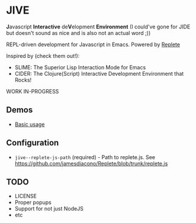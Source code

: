 # JIVE
**J**avascript **Interactive** de**V**elopment **Environment** (I could've gone for JIDE but doesn't sound as nice and is also not an actual word ;))

REPL-driven development for Javascript in Emacs. Powered by [Replete](https://github.com/jamesdiacono/Replete)

Inspired by (check them out!):
* SLIME: The Superior Lisp Interaction Mode for Emacs
* CIDER: The Clojure(Script) Interactive Development Environment that Rocks!

WORK IN-PROGRESS

## Demos
* [Basic usage](https://github.com/anonimitoraf/jive/blob/main/demos/jive-demo-1.gif)

## Configuration
* `jive--replete-js-path` (required) - Path to replete.js. See https://github.com/jamesdiacono/Replete/blob/trunk/replete.js

## TODO
* LICENSE
* Proper popups
* Support for not just NodeJS
* etc
